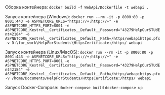 Сборка контейнера:
`docker build -f WebApi/Dockerfile -t webapi .`

Запуск контейнера (Windows):
`docker run --rm -it -p 8000:80 -p 8001:443 -e ASPNETCORE_URLS="https://+;http://+" -e ASPNETCORE_HTTPS_PORT=8001 -e ASPNETCORE_Kestrel__Certificates__Default__Password="43279HelpOurSTUdEnt42184" -e ASPNETCORE_Kestrel__Certificates__Default__Path=/https/webapihttps.pfx -v D:\for_work\HelpForStudents\HttpsCertificate:/https/ webapi`

Запуск контейнера (Linux/MacOS):
`docker run --rm -it -p 8000:80 -p 8001:443 -e ASPNETCORE_URLS="https://+;http://+" -e ASPNETCORE_HTTPS_PORT=8001 -e ASPNETCORE_Kestrel__Certificates__Default__Password="43279HelpOurSTUdEnt42184" -e ASPNETCORE_Kestrel__Certificates__Default__Path=/https/webapihttps.pfx -v /home/Documents/HelpForStudents/HttpsCertificate:/https/ webapi`

Запуск Docker-Compose:
`docker-compose build`
`docker-compose up`